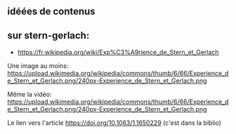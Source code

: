 ## idéées de contenus

## sur stern-gerlach: 

- https://fr.wikipedia.org/wiki/Exp%C3%A9rience_de_Stern_et_Gerlach

Une image au moins: https://upload.wikimedia.org/wikipedia/commons/thumb/6/66/Experience_de_Stern_et_Gerlach.png/240px-Experience_de_Stern_et_Gerlach.png

Même la vidéo: https://upload.wikimedia.org/wikipedia/commons/thumb/6/66/Experience_de_Stern_et_Gerlach.png/240px-Experience_de_Stern_et_Gerlach.png

Le lien vers l'article https://doi.org/10.1063/1.1650229 (c'est dans la biblio)




